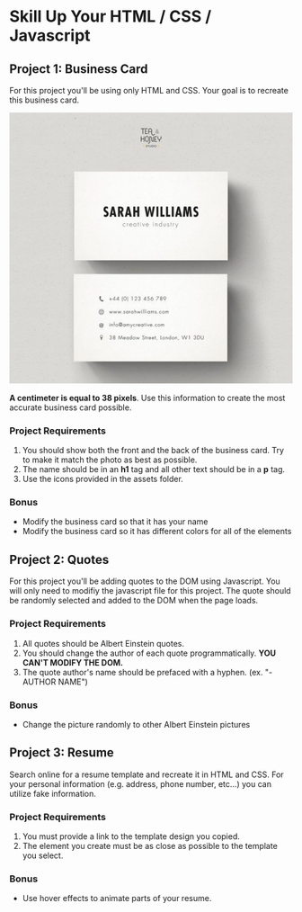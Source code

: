 # Skill Up Your HTML / CSS / Javascript

## Project 1: Business Card
For this project you'll be using only HTML and CSS.  Your goal is to recreate this business card.

![business-card-example](https://github.com/PaperNathan/skill-up/blob/master/project-01/assets/business-card-example.jpg)

__A centimeter is equal to 38 pixels__.  Use this information to create the most accurate business card possible.

### Project Requirements
1. You should show both the front and the back of the business card.  Try to make it match the photo as best as possible.
2. The name should be in an **h1** tag and all other text should be in a **p** tag.
3. Use the icons provided in the assets folder.

### Bonus
- Modify the business card so that it has your name
- Modify the business card so it has different colors for all of the elements

## Project 2: Quotes
For this project you'll be adding quotes to the DOM using Javascript.  You will only need to modifiy the javascript file for this project.  The quote should be randomly selected and added to the DOM when the page loads.

### Project Requirements
1. All quotes should be Albert Einstein quotes.
2. You should change the author of each quote programmatically.  **YOU CAN'T MODIFY THE DOM.**
3. The quote author's name should be prefaced with a hyphen.  (ex. "- AUTHOR NAME")

### Bonus
- Change the picture randomly to other Albert Einstein pictures

## Project 3: Resume
Search online for a resume template and recreate it in HTML and CSS.  For your personal information (e.g. address, phone number, etc...) you can utilize fake information.

### Project Requirements
1. You must provide a link to the template design you copied.
2. The element you create must be as close as possible to the template you select.

### Bonus
- Use hover effects to animate parts of your resume.